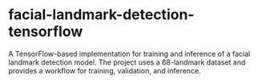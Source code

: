 # facial-landmark-detection-tensorflow
A TensorFlow-based implementation for training and inference of a facial landmark detection model. The project uses a 68-landmark dataset and provides a workflow for training, validation, and inference.

